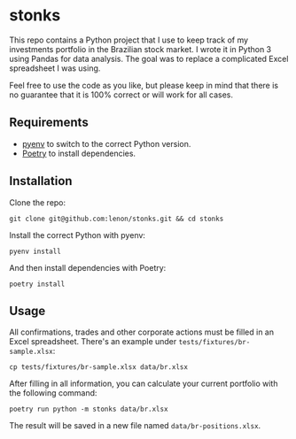 # stonks

This repo contains a Python project that I use to keep track of my investments
portfolio in the Brazilian stock market. I wrote it in Python 3 using Pandas for
data analysis. The goal was to replace a complicated Excel spreadsheet I was
using.

Feel free to use the code as you like, but please keep in mind that there is no
guarantee that it is 100% correct or will work for all cases.

## Requirements

* [pyenv][pyenv-instructions] to switch to the correct Python version.
* [Poetry][poetry-instructions] to install dependencies.

## Installation

Clone the repo:

```
git clone git@github.com:lenon/stonks.git && cd stonks
```

Install the correct Python with pyenv:

```
pyenv install
```

And then install dependencies with Poetry:

```
poetry install
```

## Usage

All confirmations, trades and other corporate actions must be filled in an Excel
spreadsheet. There's an example under `tests/fixtures/br-sample.xlsx`:

```
cp tests/fixtures/br-sample.xlsx data/br.xlsx
```

After filling in all information, you can calculate your current portfolio with
the following command:

```
poetry run python -m stonks data/br.xlsx
```

The result will be saved in a new file named `data/br-positions.xlsx`.

[pyenv-instructions]: https://github.com/pyenv/pyenv#installation
[poetry-instructions]: https://python-poetry.org/docs/#installation
